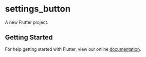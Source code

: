 # settings_button

A new Flutter project.

## Getting Started

For help getting started with Flutter, view our online
[documentation](https://flutter.io/).
